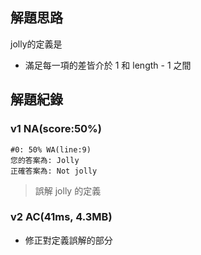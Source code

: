 ## 解題思路
jolly的定義是
- 滿足每一項的差皆介於 1 和 length - 1 之間

## 解題紀錄
### v1 NA(score:50%)
```text
#0: 50% WA(line:9)
您的答案為: Jolly
正確答案為: Not jolly
```
> 誤解 jolly 的定義

### v2 AC(41ms, 4.3MB)
- 修正對定義誤解的部分
